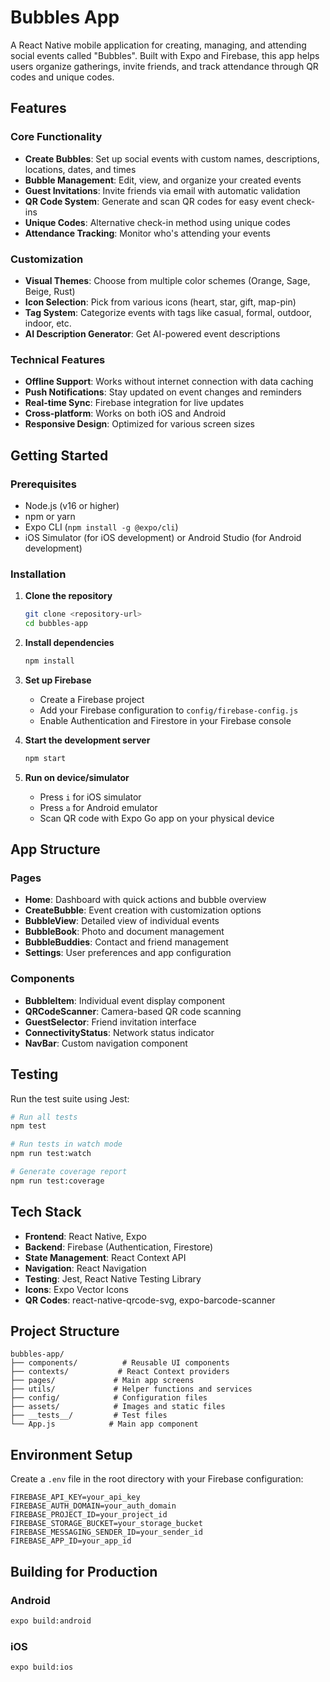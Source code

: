 # Bubbles App

A React Native mobile application for creating, managing, and attending social events called "Bubbles". Built with Expo and Firebase, this app helps users organize gatherings, invite friends, and track attendance through QR codes and unique codes.

## Features

### Core Functionality

- **Create Bubbles**: Set up social events with custom names, descriptions, locations, dates, and times
- **Bubble Management**: Edit, view, and organize your created events
- **Guest Invitations**: Invite friends via email with automatic validation
- **QR Code System**: Generate and scan QR codes for easy event check-ins
- **Unique Codes**: Alternative check-in method using unique codes
- **Attendance Tracking**: Monitor who's attending your events

### Customization

- **Visual Themes**: Choose from multiple color schemes (Orange, Sage, Beige, Rust)
- **Icon Selection**: Pick from various icons (heart, star, gift, map-pin)
- **Tag System**: Categorize events with tags like casual, formal, outdoor, indoor, etc.
- **AI Description Generator**: Get AI-powered event descriptions

### Technical Features

- **Offline Support**: Works without internet connection with data caching
- **Push Notifications**: Stay updated on event changes and reminders
- **Real-time Sync**: Firebase integration for live updates
- **Cross-platform**: Works on both iOS and Android
- **Responsive Design**: Optimized for various screen sizes

## Getting Started

### Prerequisites

- Node.js (v16 or higher)
- npm or yarn
- Expo CLI (`npm install -g @expo/cli`)
- iOS Simulator (for iOS development) or Android Studio (for Android development)

### Installation

1. **Clone the repository**

   ```bash
   git clone <repository-url>
   cd bubbles-app
   ```

2. **Install dependencies**

   ```bash
   npm install
   ```

3. **Set up Firebase**

   - Create a Firebase project
   - Add your Firebase configuration to `config/firebase-config.js`
   - Enable Authentication and Firestore in your Firebase console

4. **Start the development server**

   ```bash
   npm start
   ```

5. **Run on device/simulator**
   - Press `i` for iOS simulator
   - Press `a` for Android emulator
   - Scan QR code with Expo Go app on your physical device

## App Structure

### Pages

- **Home**: Dashboard with quick actions and bubble overview
- **CreateBubble**: Event creation with customization options
- **BubbleView**: Detailed view of individual events
- **BubbleBook**: Photo and document management
- **BubbleBuddies**: Contact and friend management
- **Settings**: User preferences and app configuration

### Components

- **BubbleItem**: Individual event display component
- **QRCodeScanner**: Camera-based QR code scanning
- **GuestSelector**: Friend invitation interface
- **ConnectivityStatus**: Network status indicator
- **NavBar**: Custom navigation component

## Testing

Run the test suite using Jest:

```bash
# Run all tests
npm test

# Run tests in watch mode
npm run test:watch

# Generate coverage report
npm run test:coverage
```

## Tech Stack

- **Frontend**: React Native, Expo
- **Backend**: Firebase (Authentication, Firestore)
- **State Management**: React Context API
- **Navigation**: React Navigation
- **Testing**: Jest, React Native Testing Library
- **Icons**: Expo Vector Icons
- **QR Codes**: react-native-qrcode-svg, expo-barcode-scanner

## Project Structure

```
bubbles-app/
├── components/          # Reusable UI components
├── contexts/           # React Context providers
├── pages/             # Main app screens
├── utils/             # Helper functions and services
├── config/            # Configuration files
├── assets/            # Images and static files
├── __tests__/         # Test files
└── App.js            # Main app component
```

## Environment Setup

Create a `.env` file in the root directory with your Firebase configuration:

```env
FIREBASE_API_KEY=your_api_key
FIREBASE_AUTH_DOMAIN=your_auth_domain
FIREBASE_PROJECT_ID=your_project_id
FIREBASE_STORAGE_BUCKET=your_storage_bucket
FIREBASE_MESSAGING_SENDER_ID=your_sender_id
FIREBASE_APP_ID=your_app_id
```

## Building for Production

### Android

```bash
expo build:android
```

### iOS

```bash
expo build:ios
```
